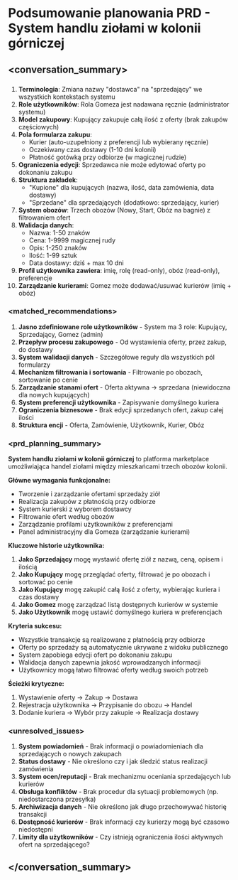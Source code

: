# Podsumowanie planowania PRD - System handlu ziołami w kolonii górniczej

## <conversation_summary>

### <decisions>
1. **Terminologia**: Zmiana nazwy "dostawca" na "sprzedający" we wszystkich kontekstach systemu
2. **Role użytkowników**: Rola Gomeza jest nadawana ręcznie (administrator systemu)
3. **Model zakupowy**: Kupujący zakupuje całą ilość z oferty (brak zakupów częściowych)
4. **Pola formularza zakupu**:
    - Kurier (auto-uzupełniony z preferencji lub wybierany ręcznie)
    - Oczekiwany czas dostawy (1-10 dni kolonii)
    - Płatność gotówką przy odbiorze (w magicznej rudzie)
5. **Ograniczenia edycji**: Sprzedawca nie może edytować oferty po dokonaniu zakupu
6. **Struktura zakładek**:
    - "Kupione" dla kupujących (nazwa, ilość, data zamówienia, data dostawy)
    - "Sprzedane" dla sprzedających (dodatkowo: sprzedający, kurier)
7. **System obozów**: Trzech obozów (Nowy, Start, Obóz na bagnie) z filtrowaniem ofert
8. **Walidacja danych**:
    - Nazwa: 1-50 znaków
    - Cena: 1-9999 magicznej rudy
    - Opis: 1-250 znaków
    - Ilość: 1-99 sztuk
    - Data dostawy: dziś + max 10 dni
9. **Profil użytkownika zawiera**: imię, rolę (read-only), obóz (read-only), preferencje
10. **Zarządzanie kurierami**: Gomez może dodawać/usuwać kurierów (imię + obóz)

### <matched_recommendations>
1. **Jasno zdefiniowane role użytkowników** - System ma 3 role: Kupujący, Sprzedający, Gomez (admin)
2. **Przepływ procesu zakupowego** - Od wystawienia oferty, przez zakup, do dostawy
3. **System walidacji danych** - Szczegółowe reguły dla wszystkich pól formularzy
4. **Mechanizm filtrowania i sortowania** - Filtrowanie po obozach, sortowanie po cenie
5. **Zarządzanie stanami ofert** - Oferta aktywna → sprzedana (niewidoczna dla nowych kupujących)
6. **System preferencji użytkownika** - Zapisywanie domyślnego kuriera
7. **Ograniczenia biznesowe** - Brak edycji sprzedanych ofert, zakup całej ilości
8. **Struktura encji** - Oferta, Zamówienie, Użytkownik, Kurier, Obóz

### <prd_planning_summary>
**System handlu ziołami w kolonii górniczej** to platforma marketplace umożliwiająca handel ziołami między mieszkańcami trzech obozów kolonii.

**Główne wymagania funkcjonalne:**
- Tworzenie i zarządzanie ofertami sprzedaży ziół
- Realizacja zakupów z płatnością przy odbiorze
- System kurierski z wyborem dostawcy
- Filtrowanie ofert według obozów
- Zarządzanie profilami użytkowników z preferencjami
- Panel administracyjny dla Gomeza (zarządzanie kurierami)

**Kluczowe historie użytkownika:**
1. **Jako Sprzedający** mogę wystawić ofertę ziół z nazwą, ceną, opisem i ilością
2. **Jako Kupujący** mogę przeglądać oferty, filtrować je po obozach i sortować po cenie
3. **Jako Kupujący** mogę zakupić całą ilość z oferty, wybierając kuriera i czas dostawy
4. **Jako Gomez** mogę zarządzać listą dostępnych kurierów w systemie
5. **Jako Użytkownik** mogę ustawić domyślnego kuriera w preferencjach

**Kryteria sukcesu:**
- Wszystkie transakcje są realizowane z płatnością przy odbiorze
- Oferty po sprzedaży są automatycznie ukrywane z widoku publicznego
- System zapobiega edycji ofert po dokonaniu zakupu
- Walidacja danych zapewnia jakość wprowadzanych informacji
- Użytkownicy mogą łatwo filtrować oferty według swoich potrzeb

**Ścieżki krytyczne:**
1. Wystawienie oferty → Zakup → Dostawa
2. Rejestracja użytkownika → Przypisanie do obozu → Handel
3. Dodanie kuriera → Wybór przy zakupie → Realizacja dostawy

### <unresolved_issues>
1. **System powiadomień** - Brak informacji o powiadomieniach dla sprzedających o nowych zakupach
2. **Status dostawy** - Nie określono czy i jak śledzić status realizacji zamówienia
3. **System ocen/reputacji** - Brak mechanizmu oceniania sprzedających lub kurierów
4. **Obsługa konfliktów** - Brak procedur dla sytuacji problemowych (np. niedostarczona przesyłka)
5. **Archiwizacja danych** - Nie określono jak długo przechowywać historię transakcji
6. **Dostępność kurierów** - Brak informacji czy kurierzy mogą być czasowo niedostępni
7. **Limity dla użytkowników** - Czy istnieją ograniczenia ilości aktywnych ofert na sprzedającego?

## </conversation_summary>